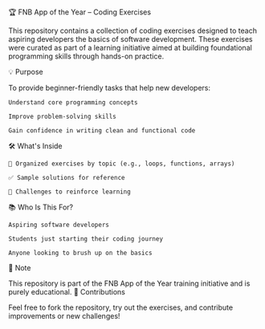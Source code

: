 🏆 FNB App of the Year – Coding Exercises

This repository contains a collection of coding exercises designed to teach aspiring developers the basics of software development. These exercises were curated as part of a learning initiative aimed at building foundational programming skills through hands-on practice.

💡 Purpose

To provide beginner-friendly tasks that help new developers:

    Understand core programming concepts

    Improve problem-solving skills

    Gain confidence in writing clean and functional code

🛠️ What's Inside

    📁 Organized exercises by topic (e.g., loops, functions, arrays)

    ✅ Sample solutions for reference

    🧠 Challenges to reinforce learning

📚 Who Is This For?

    Aspiring software developers

    Students just starting their coding journey

    Anyone looking to brush up on the basics

📌 Note

This repository is part of the FNB App of the Year training initiative and is purely educational.
🤝 Contributions

Feel free to fork the repository, try out the exercises, and contribute improvements or new challenges!
